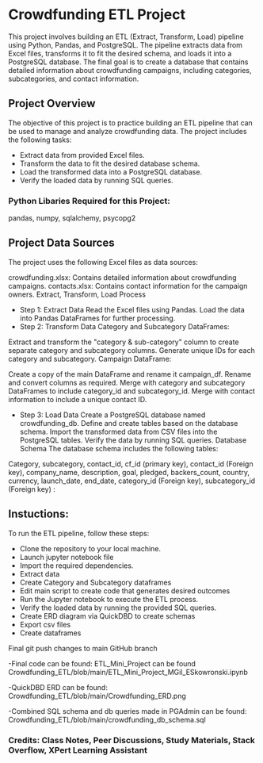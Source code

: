 # Crowdfunding ETL Project
This project involves building an ETL (Extract, Transform, Load) pipeline using Python, Pandas, and PostgreSQL. The pipeline extracts data from Excel files, transforms it to fit the desired schema, and loads it into a PostgreSQL database. The final goal is to create a database that contains detailed information about crowdfunding campaigns, including categories, subcategories, and contact information.

## Project Overview
The objective of this project is to practice building an ETL pipeline that can be used to manage and analyze crowdfunding data. The project includes the following tasks:

- Extract data from provided Excel files.
- Transform the data to fit the desired database schema.
- Load the transformed data into a PostgreSQL database.
- Verify the loaded data by running SQL queries.

### Python Libaries Required for this Project: 

pandas, numpy, sqlalchemy, psycopg2


## Project Data Sources
The project uses the following Excel files as data sources:

crowdfunding.xlsx: Contains detailed information about crowdfunding campaigns.
contacts.xlsx: Contains contact information for the campaign owners.
Extract, Transform, Load Process
- Step 1: Extract Data
Read the Excel files using Pandas.
Load the data into Pandas DataFrames for further processing.
- Step 2: Transform Data
Category and Subcategory DataFrames:

Extract and transform the "category & sub-category" column to create separate category and subcategory columns.
Generate unique IDs for each category and subcategory.
Campaign DataFrame:

Create a copy of the main DataFrame and rename it campaign_df.
Rename and convert columns as required.
Merge with category and subcategory DataFrames to include category_id and subcategory_id.
Merge with contact information to include a unique contact ID.
- Step 3: Load Data
Create a PostgreSQL database named crowdfunding_db.
Define and create tables based on the database schema.
Import the transformed data from CSV files into the PostgreSQL tables.
Verify the data by running SQL queries.
Database Schema
The database schema includes the following tables:

Category, subcategory, contact_id, cf_id (primary key), contact_id (Foreign key), company_name, description, goal, pledged, 
backers_count, country, currency, launch_date, end_date, category_id (Foreign key), subcategory_id (Foreign key) :

## Instuctions:
To run the ETL pipeline, follow these steps:

- Clone the repository to your local machine.
- Launch jupyter notebook file
- Import the required dependencies.
- Extract data
- Create Category and Subcategory dataframes
- Edit main script to create code that generates desired outcomes
- Run the Jupyter notebook to execute the ETL process.
- Verify the loaded data by running the provided SQL queries.
- Create ERD diagram via QuickDBD to create schemas
- Export csv files
- Create dataframes


Final git push changes to main GitHub branch

-Final code can be found: ETL_Mini_Project can be found Crowdfunding_ETL/blob/main/ETL_Mini_Project_MGil_ESkowronski.ipynb

-QuickDBD ERD can be found: Crowdfunding_ETL/blob/main/Crowdfunding_ERD.png

-Combined SQL schema and db queries made in PGAdmin can be found: Crowdfunding_ETL/blob/main/crowdfunding_db_schema.sql

### Credits: Class Notes, Peer Discussions, Study Materials, Stack Overflow, XPert Learning Assistant 
